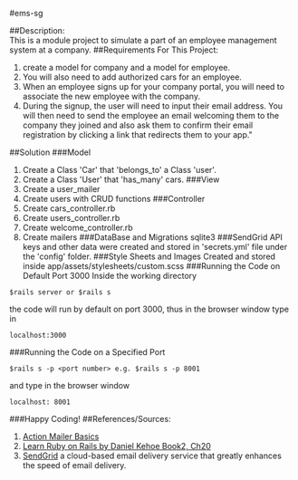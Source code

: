 #ems-sg

##Description:  
This is a module project to simulate a part of an employee management system at a company.
##Requirements For This Project:
1. create a model for company and a model for employee.
2. You will also need to add authorized cars for an employee. 
3. When an employee signs up for your company portal, you will need to associate the new employee with the company. 
4. During the signup, the user will need to input their email address. You will then need to send the employee an email welcoming them to the company they joined and also ask them to confirm their email registration by clicking a link that redirects them to your app."

##Solution
###Model
1. Create a Class 'Car' that 'belongs_to' a Class 'user'.
2. Create a Class 'User' that 'has_many' cars.
###View
1.  Create a user_mailer
2.  Create users with CRUD functions
###Controller
1.  Create cars_controller.rb
2.  Create users_controller.rb
3.  Create welcome_controller.rb
4.  Create mailers
###DataBase and Migrations
sqlite3
###SendGrid
API keys and other data were created and stored in 'secrets.yml' file under the 'config' folder.
###Style Sheets and Images
Created and stored inside app/assets/stylesheets/custom.scss
###Running the Code on Default Port 3000
Inside the working directory

```
$rails server or $rails s
```

the code will run by default on port 3000, thus in the browser window type in

```
localhost:3000
```

###Running the Code on a Specified Port

```
$rails s -p <port number> e.g. $rails s -p 8001
```

and type in the browser window

```
localhost: 8001
```

###Happy Coding!
##References/Sources:  
1.  [Action Mailer Basics](http://guides.rubyonrails.org/action_mailer_basics.html) 
2.  [Learn Ruby on Rails by Daniel Kehoe Book2, Ch20](http://learn-rails.com/) 
3.  [SendGrid](http://sendgrid.com/) a cloud-based email delivery service that greatly enhances the speed of email delivery.

